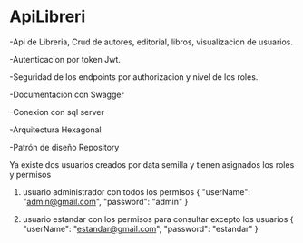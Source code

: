 # ApiLibreri
-Api de Libreria, Crud de autores, editorial, libros, visualizacion de usuarios.

-Autenticacion por token Jwt.

-Seguridad de los endpoints por authorizacion y nivel de los roles.

-Documentacion con Swagger

-Conexion con sql server

-Arquitectura Hexagonal

-Patrón de diseño Repository



Ya existe dos usuarios creados por data semilla y tienen asignados los roles y permisos

1. usuario administrador con todos los permisos { "userName": "admin@gmail.com", "password": "admin" }

2. usuario estandar con los permisos para consultar excepto los usuarios { "userName": "estandar@gmail.com", "password": "estandar" }

